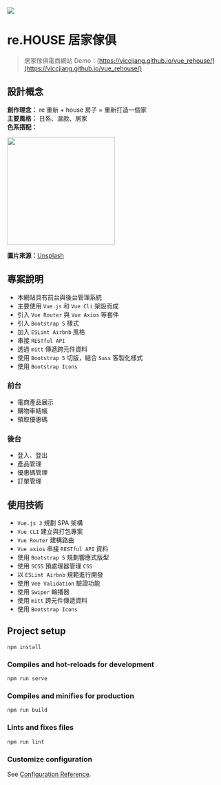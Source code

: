 ![](https://storage.googleapis.com/vue-course-api.appspot.com/jiangs2022vue3/1648375267766.jpg?GoogleAccessId=firebase-adminsdk-zzty7%40vue-course-api.iam.gserviceaccount.com&Expires=1742169600&Signature=KX32JuSPo1yFQ4SnKO0RzGIBbFJS4%2FlEVBYdB9dnbQYY5KydqOXmKe5iLmDDIZcyGdaYk2gt6UKvdQUCOQnKKx5QI9g635DWuPDdQXvCvEfhCrjylQ0V6Phhyntr1%2BLuC%2FxWGtH8JXz1aqTW%2FPlrK2NPiEzaCOjH9dfvTTxBslcuECVvK5rUtPfUSBOpPzKO0BNliHdElDYrZR%2BX7ShR2CvsjV8RPyut511nhVTJTaKlajwTEIX1SKegjZbVj97zNFfjcMtiMcMtSIz3965o1s24%2B3%2Bu6WZZYqZDSeWadtBuLS07my9BOjwlivWiDrsc%2F1%2BI18lpKZxyAnOxu6IWfg%3D%3D)

# re.HOUSE 居家傢俱
> 居家傢俱電商網站
Demo：[https://viccjiang.github.io/vue_rehouse/](https://viccjiang.github.io/vue_rehouse/)

## 設計概念
**創作理念：** re 重新 + house 房子 = 重新打造一個家<br>
**主要風格：** 日系、溫款、居家<br>
**色系搭配：**

<img src="https://i.imgur.com/BJ2JcMe.png" width="250" /><br>


**圖片來源：**[Unsplash](https://unsplash.com/)


## 專案說明
* 本網站具有前台與後台管理系統
* 主要使用 `Vue.js` 和 `Vue Cli` 架設而成
* 引入 `Vue Router` 與 `Vue Axios` 等套件
* 引入 `Bootstrap 5` 樣式
* 加入 `ESLint Airbnb` 風格
* 串接 `RESTful API `
* 透過 `mitt` 傳遞跨元件資料
* 使用 `Bootstrap 5` 切版，結合 `Sass` 客製化樣式
* 使用 `Bootstrap Icons`

### 前台
* 電商產品展示
* 購物車結帳
* 領取優惠碼

### 後台
* 登入、登出
* 產品管理
* 優惠碼管理
* 訂單管理

## 使用技術
* `Vue.js 3` 規劃 SPA 架構 
* `Vue CLI` 建立與打包專案 
* `Vue Router` 建構路由 
* `Vue axios` 串接 `RESTful API` 資料
* 使用 `Bootstrap 5` 規劃響應式版型
* 使用 `SCSS`  預處理器管理 `CSS`
* 以 `ESLint Airbnb` 規範進行開發
* 使用 `Vee Validation` 驗證功能
* 使用 `Swiper` 輪播器
* 使用 `mitt` 跨元件傳遞資料
* 使用 `Bootstrap Icons`

## Project setup
```
npm install
```

### Compiles and hot-reloads for development
```
npm run serve
```

### Compiles and minifies for production
```
npm run build
```

### Lints and fixes files
```
npm run lint
```

### Customize configuration
See [Configuration Reference](https://cli.vuejs.org/config/).

